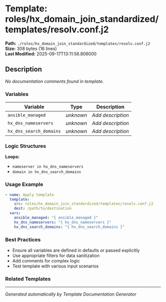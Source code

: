 # Template: roles/hx_domain_join_standardized/templates/resolv.conf.j2

**Path:** `./roles/hx_domain_join_standardized/templates/resolv.conf.j2`  
**Size:** 308 bytes (16 lines)  
**Last Modified:** 2025-09-17T13:11:56.806000

## Description

*No documentation comments found in template.*

### Variables

| Variable | Type | Description |
|----------|------|-------------|
| `ansible_managed` | *unknown* | *Add description* |
| `hx_dns_nameservers` | *unknown* | *Add description* |
| `hx_dns_search_domains` | *unknown* | *Add description* |

### Logic Structures

**Loops:**
- `nameserver in hx_dns_nameservers`
- `domain in hx_dns_search_domains`

### Usage Example

```yaml
- name: Apply template
  template:
    src: roles/hx_domain_join_standardized/templates/resolv.conf.j2
    dest: /path/to/destination
  vars:
    ansible_managed: "{ ansible_managed }"
    hx_dns_nameservers: "{ hx_dns_nameservers }"
    hx_dns_search_domains: "{ hx_dns_search_domains }"
```

### Best Practices

- Ensure all variables are defined in defaults or passed explicitly
- Use appropriate filters for data sanitization
- Add comments for complex logic
- Test template with various input scenarios

### Related Templates


---
*Generated automatically by Template Documentation Generator*
